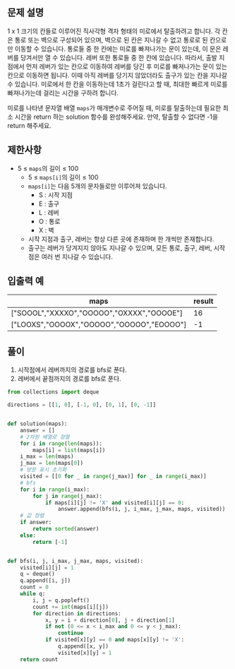 ## 문제 설명
1 x 1 크기의 칸들로 이루어진 직사각형 격자 형태의 미로에서 탈출하려고 합니다. 각 칸은 통로 또는 벽으로 구성되어 있으며, 벽으로 된 칸은 지나갈 수 없고 통로로 된 칸으로만 이동할 수 있습니다. 통로들 중 한 칸에는 미로를 빠져나가는 문이 있는데, 이 문은 레버를 당겨서만 열 수 있습니다. 레버 또한 통로들 중 한 칸에 있습니다. 따라서, 출발 지점에서 먼저 레버가 있는 칸으로 이동하여 레버를 당긴 후 미로를 빠져나가는 문이 있는 칸으로 이동하면 됩니다. 이때 아직 레버를 당기지 않았더라도 출구가 있는 칸을 지나갈 수 있습니다. 미로에서 한 칸을 이동하는데 1초가 걸린다고 할 때, 최대한 빠르게 미로를 빠져나가는데 걸리는 시간을 구하려 합니다.

미로를 나타낸 문자열 배열 `maps`가 매개변수로 주어질 때, 미로를 탈출하는데 필요한 최소 시간을 return 하는 solution 함수를 완성해주세요. 만약, 탈출할 수 없다면 -1을 return 해주세요.

## 제한사항
- 5 ≤ `maps`의 길이 ≤ 100
  - 5 ≤ `maps[i]`의 길이 ≤ 100
  - `maps[i]`는 다음 5개의 문자들로만 이루어져 있습니다.
    - S : 시작 지점
    - E : 출구
    - L : 레버
    - O : 통로
    - X : 벽
  - 시작 지점과 출구, 레버는 항상 다른 곳에 존재하며 한 개씩만 존재합니다.
  - 출구는 레버가 당겨지지 않아도 지나갈 수 있으며, 모든 통로, 출구, 레버, 시작점은 여러 번 지나갈 수 있습니다.

## 입출력 예
|maps|result|
|--|--|
|["SOOOL","XXXXO","OOOOO","OXXXX","OOOOE"]|16|
|["LOOXS","OOOOX","OOOOO","OOOOO","EOOOO"]|-1|

## 풀이
1. 시작점에서 레버까지의 경로를 bfs로 푼다.
2. 레버에서 끝점까지의 경로를 bfs로 푼다.

```python
from collections import deque

directions = [[1, 0], [-1, 0], [0, 1], [0, -1]]


def solution(maps):
    answer = []
    # 2차원 배열로 정렬
    for i in range(len(maps)):
        maps[i] = list(maps[i])
    i_max = len(maps)
    j_max = len(maps[0])
    # 방문 표시 초기화
    visited = [[0 for _ in range(j_max)] for _ in range(i_max)]
    # bfs
    for i in range(i_max):
        for j in range(j_max):
            if maps[i][j] != 'X' and visited[i][j] == 0:
                answer.append(bfs(i, j, i_max, j_max, maps, visited))
    # 값 정렬
    if answer:
        return sorted(answer)
    else:
        return [-1]


def bfs(i, j, i_max, j_max, maps, visited):
    visited[i][j] = 1
    q = deque()
    q.append([i, j])
    count = 0
    while q:
        i, j = q.popleft()
        count += int(maps[i][j])
        for direction in directions:
            x, y = i + direction[0], j + direction[1]
            if not (0 <= x < i_max and 0 <= y < j_max):
                continue
            if visited[x][y] == 0 and maps[x][y] != 'X':
                q.append([x, y])
                visited[x][y] = 1
    return count
```
